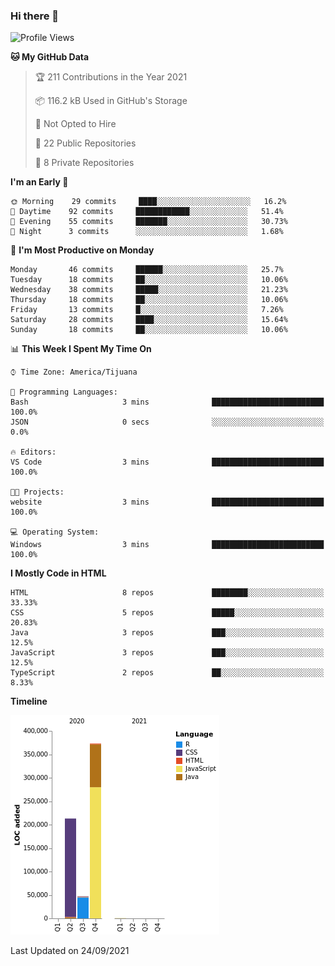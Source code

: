 ### Hi there 👋

<!--START_SECTION:waka-->
![Profile Views](http://img.shields.io/badge/Profile%20Views-0-blue)

**🐱 My GitHub Data** 

> 🏆 211 Contributions in the Year 2021
 > 
> 📦 116.2 kB Used in GitHub's Storage 
 > 
> 🚫 Not Opted to Hire
 > 
> 📜 22 Public Repositories 
 > 
> 🔑 8 Private Repositories  
 > 
**I'm an Early 🐤** 

```text
🌞 Morning    29 commits     ████░░░░░░░░░░░░░░░░░░░░░   16.2% 
🌆 Daytime    92 commits     ████████████░░░░░░░░░░░░░   51.4% 
🌃 Evening    55 commits     ███████░░░░░░░░░░░░░░░░░░   30.73% 
🌙 Night      3 commits      ░░░░░░░░░░░░░░░░░░░░░░░░░   1.68%

```
📅 **I'm Most Productive on Monday** 

```text
Monday       46 commits     ██████░░░░░░░░░░░░░░░░░░░   25.7% 
Tuesday      18 commits     ██░░░░░░░░░░░░░░░░░░░░░░░   10.06% 
Wednesday    38 commits     █████░░░░░░░░░░░░░░░░░░░░   21.23% 
Thursday     18 commits     ██░░░░░░░░░░░░░░░░░░░░░░░   10.06% 
Friday       13 commits     █░░░░░░░░░░░░░░░░░░░░░░░░   7.26% 
Saturday     28 commits     ████░░░░░░░░░░░░░░░░░░░░░   15.64% 
Sunday       18 commits     ██░░░░░░░░░░░░░░░░░░░░░░░   10.06%

```


📊 **This Week I Spent My Time On** 

```text
⌚︎ Time Zone: America/Tijuana

💬 Programming Languages: 
Bash                     3 mins              █████████████████████████   100.0% 
JSON                     0 secs              ░░░░░░░░░░░░░░░░░░░░░░░░░   0.0%

🔥 Editors: 
VS Code                  3 mins              █████████████████████████   100.0%

🐱‍💻 Projects: 
website                  3 mins              █████████████████████████   100.0%

💻 Operating System: 
Windows                  3 mins              █████████████████████████   100.0%

```

**I Mostly Code in HTML** 

```text
HTML                     8 repos             ████████░░░░░░░░░░░░░░░░░   33.33% 
CSS                      5 repos             █████░░░░░░░░░░░░░░░░░░░░   20.83% 
Java                     3 repos             ███░░░░░░░░░░░░░░░░░░░░░░   12.5% 
JavaScript               3 repos             ███░░░░░░░░░░░░░░░░░░░░░░   12.5% 
TypeScript               2 repos             ██░░░░░░░░░░░░░░░░░░░░░░░   8.33%

```


**Timeline**

![Chart not found](https://raw.githubusercontent.com/Aarushi-Pandey/Aarushi-Pandey/main/charts/bar_graph.png) 


 Last Updated on 24/09/2021
<!--END_SECTION:waka-->
